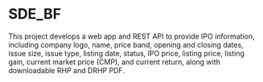 # SDE_BF
 This project develops a web app and REST API to provide IPO information, including company logo, name, price band, opening and closing dates, issue size, issue type, listing date, status, IPO price, listing price, listing gain, current market price (CMP), and current return, along with downloadable RHP and DRHP PDF.
